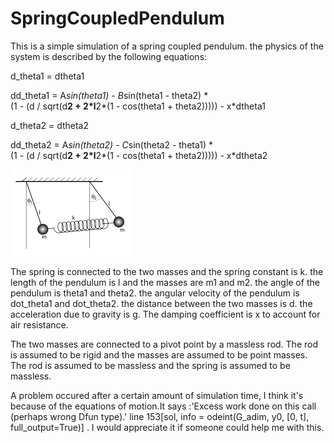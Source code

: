 # SpringCoupledPendulum

This is a simple simulation of a spring coupled pendulum. the physics of the system is described by the following equations:

d_theta1 = dtheta1

dd_theta1 = A*sin(theta1) - B*sin(theta1 - theta2) * \
    (1 - (d / sqrt(d**2 + 2*l**2*(1 - cos(theta1 + theta2))))) - x*dtheta1

d_theta2 = dtheta2

dd_theta2 = A*sin(theta2) - C*sin(theta2 - theta1) * \
    (1 - (d / sqrt(d**2 + 2*l**2*(1 - cos(theta1 + theta2))))) - x*dtheta2


![alt text](Image/image.png)

The spring is connected to the two masses and the spring constant is k. the length of the pendulum is l and the masses are m1 and m2. the angle of the pendulum is theta1 and theta2. the angular velocity of the pendulum is dot_theta1 and dot_theta2. the distance between the two masses is d. the acceleration due to gravity is g. The damping coefficient is x to account for air resistance.

The two masses are connected to a pivot point by a massless rod. The rod is assumed to be rigid and the masses are assumed to be point masses. The rod is assumed to be massless and the spring is assumed to be massless.  

A problem occured after a certain amount of simulation time, I think it's because of the equations of motion.It says :'Excess work done on this call (perhaps wrong Dfun type).' line 153[sol, info = odeint(G_adim, y0, [0, t], full_output=True)] . I would appreciate it if someone could help me with this.